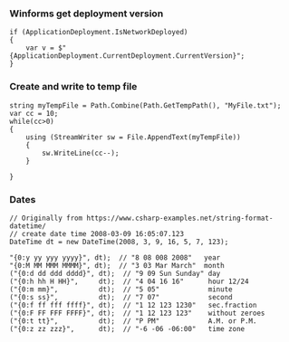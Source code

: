 ### Winforms get deployment version
    if (ApplicationDeployment.IsNetworkDeployed) 
    {
        var v = $"{ApplicationDeployment.CurrentDeployment.CurrentVersion}";
    }

### Create and write to temp file
    string myTempFile = Path.Combine(Path.GetTempPath(), "MyFile.txt");
    var cc = 10;
    while(cc>0)
    {
        using (StreamWriter sw = File.AppendText(myTempFile))
        {
            sw.WriteLine(cc--);
        }

    }

### Dates
    // Originally from https://www.csharp-examples.net/string-format-datetime/
    // create date time 2008-03-09 16:05:07.123
    DateTime dt = new DateTime(2008, 3, 9, 16, 5, 7, 123);

    "{0:y yy yyy yyyy}", dt);  // "8 08 008 2008"   year
    "{0:M MM MMM MMMM}", dt);  // "3 03 Mar March"  month
    ("{0:d dd ddd dddd}", dt);  // "9 09 Sun Sunday" day
    ("{0:h hh H HH}",     dt);  // "4 04 16 16"      hour 12/24
    ("{0:m mm}",          dt);  // "5 05"            minute
    ("{0:s ss}",          dt);  // "7 07"            second
    ("{0:f ff fff ffff}", dt);  // "1 12 123 1230"   sec.fraction
    ("{0:F FF FFF FFFF}", dt);  // "1 12 123 123"    without zeroes
    ("{0:t tt}",          dt);  // "P PM"            A.M. or P.M.
    ("{0:z zz zzz}",      dt);  // "-6 -06 -06:00"   time zone
